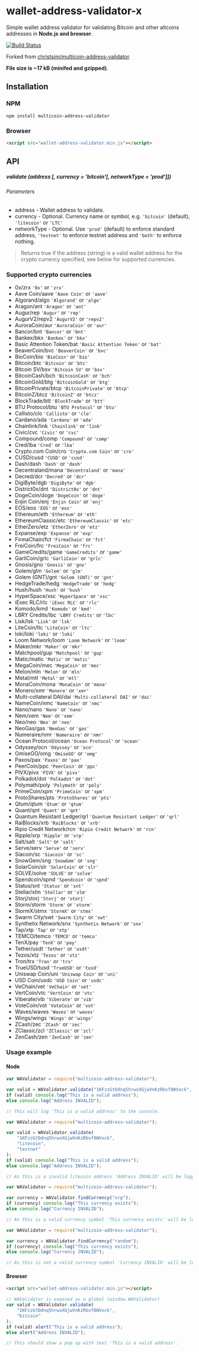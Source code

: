 # wallet-address-validator-x

Simple wallet address validator for validating Bitcoin and other altcoins addresses in **Node.js and browser**.

[![Build Status](https://travis-ci.org/christsim/multicoin-address-validator.svg?branch=master)](https://travis-ci.org/christsim/multicoin-address-validator)

Forked from [christsim/multicoin-address-validator](https://github.com/christsim/multicoin-address-validator).

**File size is ~17 kB (minifed and gzipped)**.

## Installation

### NPM

```
npm install multicoin-address-validator
```

### Browser

```html
<script src="wallet-address-validator.min.js"></script>
```

## API

##### validate (address [, currency = 'bitcoin'[, networkType = 'prod']])

###### Parameters

-   address - Wallet address to validate.
-   currency - Optional. Currency name or symbol, e.g. `'bitcoin'` (default), `'litecoin'` or `'LTC'`
-   networkType - Optional. Use `'prod'` (default) to enforce standard address, `'testnet'` to enforce testnet address and `'both'` to enforce nothing.

> Returns true if the address (string) is a valid wallet address for the crypto currency specified, see below for supported currencies.

### Supported crypto currencies

-   0x/zrx `'0x'` or `'zrx'`
-   Aave Coin/aave `'Aave Coin'` or `'aave'`
-   Algorand/algo `'Algorand'` or `'algo'`
-   Aragon/ant `'Aragon'` or `'ant'`
-   Augur/rep `'Augur'` or `'rep'`
-   AugurV2/repv2 `'AugurV2'` or `'repv2'`
-   AuroraCoin/aur `'AuroraCoin'` or `'aur'`
-   Bancor/bnt `'Bancor'` or `'bnt'`
-   Bankex/bkx `'Bankex'` or `'bkx'`
-   Basic Attention Token/bat `'Basic Attention Token'` or `'bat'`
-   BeaverCoin/bvc `'BeaverCoin'` or `'bvc'`
-   BioCoin/bio `'BioCoin'` or `'bio'`
-   Bitcoin/btc `'Bitcoin'` or `'btc'`
-   Bitcoin SV/bsv `'Bitcoin SV'` or `'bsv'`
-   BitcoinCash/bch `'BitcoinCash'` or `'bch'`
-   BitcoinGold/btg `'BitcoinGold'` or `'btg'`
-   BitcoinPrivate/btcp `'BitcoinPrivate'` or `'btcp'`
-   BitcoinZ/btcz `'BitcoinZ'` or `'btcz'`
-   BlockTrade/btt `'BlockTrade'` or `'btt'`
-   BTU Protocol/btu `'BTU Protocol'` or `'btu'`
-   Callisto/clo `'Callisto'` or `'clo'`
-   Cardano/ada `'Cardano'` or `'ada'`
-   Chainlink/link `'Chainlink'` or `'link'`
-   Civic/cvc `'Civic'` or `'cvc'`
-   Compound/comp `'Compound'` or `'comp'`
-   Cred/lba `'Cred'` or `'lba'`
-   Crypto.com Coin/cro `'Crypto.com Coin'` or `'cro'`
-   CUSD/cusd `'CUSD'` or `'cusd'`
-   Dash/dash `'Dash'` or `'dash'`
-   Decentraland/mana `'Decentraland'` or `'mana'`
-   Decred/dcr `'Decred'` or `'dcr'`
-   DigiByte/dgb `'DigiByte'` or `'dgb'`
-   District0x/dnt `'District0x'` or `'dnt'`
-   DogeCoin/doge `'DogeCoin'` or `'doge'`
-   Enjin Coin/enj `'Enjin Coin'` or `'enj'`
-   EOS/eos `'EOS'` or `'eos'`
-   Ethereum/eth `'Ethereum'` or `'eth'`
-   EthereumClassic/etc `'EthereumClassic'` or `'etc'`
-   EtherZero/etz `'EtherZero'` or `'etz'`
-   Expanse/exp `'Expanse'` or `'exp'`
-   FirmaChain/fct `'FirmaChain'` or `'fct'`
-   FreiCoin/frc `'FreiCoin'` or `'frc'`
-   GameCredits/game `'GameCredits'` or `'game'`
-   GarliCoin/grlc `'GarliCoin'` or `'grlc'`
-   Gnosis/gno `'Gnosis'` or `'gno'`
-   Golem/glm `'Golem'` or `'glm'`
-   Golem (GNT)/gnt `'Golem (GNT)'` or `'gnt'`
-   HedgeTrade/hedg `'HedgeTrade'` or `'hedg'`
-   Hush/hush `'Hush'` or `'hush'`
-   HyperSpace/xsc `'HyperSpace'` or `'xsc'`
-   iExec RLC/rlc `'iExec RLC'` or `'rlc'`
-   Komodo/kmd `'Komodo'` or `'kmd'`
-   LBRY Credits/lbc `'LBRY Credits'` or `'lbc'`
-   Lisk/lsk `'Lisk'` or `'lsk'`
-   LiteCoin/ltc `'LiteCoin'` or `'ltc'`
-   loki/loki `'loki'` or `'loki'`
-   Loom Network/loom `'Loom Network'` or `'loom'`
-   Maker/mkr `'Maker'` or `'mkr'`
-   Matchpool/gup `'Matchpool'` or `'gup'`
-   Matic/matic `'Matic'` or `'matic'`
-   MegaCoin/mec `'MegaCoin'` or `'mec'`
-   Melon/mln `'Melon'` or `'mln'`
-   Metal/mtl `'Metal'` or `'mtl'`
-   MonaCoin/mona `'MonaCoin'` or `'mona'`
-   Monero/xmr `'Monero'` or `'xmr'`
-   Multi-collateral DAI/dai `'Multi-collateral DAI'` or `'dai'`
-   NameCoin/nmc `'NameCoin'` or `'nmc'`
-   Nano/nano `'Nano'` or `'nano'`
-   Nem/xem `'Nem'` or `'xem'`
-   Neo/neo `'Neo'` or `'neo'`
-   NeoGas/gas `'NeoGas'` or `'gas'`
-   Numeraire/nmr `'Numeraire'` or `'nmr'`
-   Ocean Protocol/ocean `'Ocean Protocol'` or `'ocean'`
-   Odyssey/ocn `'Odyssey'` or `'ocn'`
-   OmiseGO/omg `'OmiseGO'` or `'omg'`
-   Paxos/pax `'Paxos'` or `'pax'`
-   PeerCoin/ppc `'PeerCoin'` or `'ppc'`
-   PIVX/pivx `'PIVX'` or `'pivx'`
-   Polkadot/dot `'Polkadot'` or `'dot'`
-   Polymath/poly `'Polymath'` or `'poly'`
-   PrimeCoin/xpm `'PrimeCoin'` or `'xpm'`
-   ProtoShares/pts `'ProtoShares'` or `'pts'`
-   Qtum/qtum `'Qtum'` or `'qtum'`
-   Quant/qnt `'Quant'` or `'qnt'`
-   Quantum Resistant Ledger/qrl `'Quantum Resistant Ledger'` or `'qrl'`
-   RaiBlocks/xrb `'RaiBlocks'` or `'xrb'`
-   Ripio Credit Network/rcn `'Ripio Credit Network'` or `'rcn'`
-   Ripple/xrp `'Ripple'` or `'xrp'`
-   Salt/salt `'Salt'` or `'salt'`
-   Serve/serv `'Serve'` or `'serv'`
-   Siacoin/sc `'Siacoin'` or `'sc'`
-   SnowGem/sng `'SnowGem'` or `'sng'`
-   SolarCoin/slr `'SolarCoin'` or `'slr'`
-   SOLVE/solve `'SOLVE'` or `'solve'`
-   Spendcoin/spnd `'Spendcoin'` or `'spnd'`
-   Status/snt `'Status'` or `'snt'`
-   Stellar/xlm `'Stellar'` or `'xlm'`
-   Storj/storj `'Storj'` or `'storj'`
-   Storm/storm `'Storm'` or `'storm'`
-   StormX/stmx `'StormX'` or `'stmx'`
-   Swarm City/swt `'Swarm City'` or `'swt'`
-   Synthetix Network/snx `'Synthetix Network'` or `'snx'`
-   Tap/xtp `'Tap'` or `'xtp'`
-   TEMCO/temco `'TEMCO'` or `'temco'`
-   TenX/pay `'TenX'` or `'pay'`
-   Tether/usdt `'Tether'` or `'usdt'`
-   Tezos/xtz `'Tezos'` or `'xtz'`
-   Tron/trx `'Tron'` or `'trx'`
-   TrueUSD/tusd `'TrueUSD'` or `'tusd'`
-   Uniswap Coin/uni `'Uniswap Coin'` or `'uni'`
-   USD Coin/usdc `'USD Coin'` or `'usdc'`
-   VeChain/vet `'VeChain'` or `'vet'`
-   VertCoin/vtc `'VertCoin'` or `'vtc'`
-   Viberate/vib `'Viberate'` or `'vib'`
-   VoteCoin/vot `'VoteCoin'` or `'vot'`
-   Waves/waves `'Waves'` or `'waves'`
-   Wings/wings `'Wings'` or `'wings'`
-   ZCash/zec `'ZCash'` or `'zec'`
-   ZClassic/zcl `'ZClassic'` or `'zcl'`
-   ZenCash/zen `'ZenCash'` or `'zen'`

### Usage example

#### Node

```javascript
var WAValidator = require("multicoin-address-validator");

var valid = WAValidator.validate("1KFzzGtDdnq5hrwxXGjwVnKzRbvf8WVxck", "BTC");
if (valid) console.log("This is a valid address");
else console.log("Address INVALID");

// This will log 'This is a valid address' to the console.
```

```javascript
var WAValidator = require("multicoin-address-validator");

var valid = WAValidator.validate(
    "1KFzzGtDdnq5hrwxXGjwVnKzRbvf8WVxck",
    "litecoin",
    "testnet"
);
if (valid) console.log("This is a valid address");
else console.log("Address INVALID");

// As this is a invalid litecoin address 'Address INVALID' will be logged to console.
```

```javascript
var WAValidator = require("multicoin-address-validator");

var currency = WAValidator.findCurrency("xrp");
if (currency) console.log("This currency exists");
else console.log("Currency INVALID");

// As this is a valid currency symbol 'This currency exists' will be logged to console.
```

```javascript
var WAValidator = require("multicoin-address-validator");

var currency = WAValidator.findCurrency("random");
if (currency) console.log("This currency exists");
else console.log("Currency INVALID");

// As this is not a valid currency symbol 'Currency INVALID' will be logged to console.
```

#### Browser

```html
<script src="wallet-address-validator.min.js"></script>
```

```javascript
// WAValidator is exposed as a global (window.WAValidator)
var valid = WAValidator.validate(
    "1KFzzGtDdnq5hrwxXGjwVnKzRbvf8WVxck",
    "bitcoin"
);
if (valid) alert("This is a valid address");
else alert("Address INVALID");

// This should show a pop up with text 'This is a valid address'.
```
